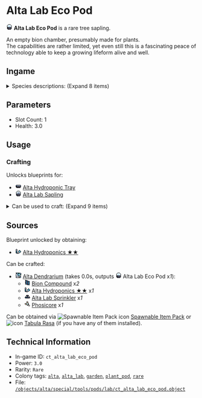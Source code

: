 # Alta Lab Eco Pod

<img src="https://raw.githubusercontent.com/Ceterai/Enternia/main/objects/alta/special/tools/pods/lab/icon.png" alt="Alta Lab Eco Pod icon" loading="lazy" height="16px" width="auto" /> **Alta Lab Eco Pod** is a rare tree sapling.

An empty bion chamber, presumably made for plants.  
The capabilities are rather limited, yet even still this is a fascinating peace of technology able to keep a growing lifeform alive and well.

## Ingame

<details markdown="1"><summary>Species descriptions: (Expand 8 items)</summary>

- Alta: A lab eco chamber for growing giant non-plants like aric shrooms and tonnovas.
- Apex: I can plant this to grow a tree.
- Avian: I can grow a tree by planting this sapling.
- Floran: Floran plant cute sssapling, grow big bad evil tree!
- Glitch: Wonder. Planting this sapling allows me to grow life.
- Human: This sapling will grow into a tree.
- Hylotl: Such wondrous life, springing forth from the tiniest shoot. Sigh.
- Novakid: It'll grow into a big tree if I plant it.

</details>

## Parameters

- Slot Count: 1  
- Health: 3.0

## Usage

### Crafting

Unlocks blueprints for:

- <img src="https://raw.githubusercontent.com/Ceterai/Enternia/main/objects/alta/special/tools/pods/tray/icon.png" alt="Alta Hydroponic Tray icon" loading="lazy" height="16px" width="auto" /> [Alta Hydroponic Tray](https://ceterai.github.io/MyEnternia/Wiki/AltaHydroponicTray)
- <img src="https://raw.githubusercontent.com/Ceterai/Enternia/main/objects/alta/lab/sapling/icon.png" alt="Alta Lab Sapling icon" loading="lazy" height="16px" width="auto" /> [Alta Lab Sapling](https://ceterai.github.io/MyEnternia/Wiki/AltaLabSapling)

<details markdown="1"><summary>Can be used to craft: (Expand 9 items)</summary>

- <img src="https://raw.githubusercontent.com/Ceterai/Enternia/main/objects/farmables/alta/liquid/jelly/pod_alta/icon.png" alt="Alta Jelly Eco Pod ★★ icon" loading="lazy" height="16px" width="auto" /> [Alta Jelly Eco Pod ★★](https://ceterai.github.io/MyEnternia/Wiki/AltaJellyEcoPod)
- <img src="https://raw.githubusercontent.com/Ceterai/Enternia/main/objects/alta/lab/sapling/icon.png" alt="Alta Lab Sapling icon" loading="lazy" height="16px" width="auto" /> [Alta Lab Sapling](https://ceterai.github.io/MyEnternia/Wiki/AltaLabSapling)
- <img src="https://raw.githubusercontent.com/Ceterai/Enternia/main/objects/farmables/alta/ground/blossom/pod/icon.png" alt="Blossom Eco Pod ★★ icon" loading="lazy" height="16px" width="auto" /> [Blossom Eco Pod ★★](https://ceterai.github.io/MyEnternia/Wiki/BlossomEcoPod)
- <img src="https://raw.githubusercontent.com/Ceterai/Enternia/main/objects/farmables/alta/ground/eva/pod/icon.png" alt="Evara Eco Pod ★★ icon" loading="lazy" height="16px" width="auto" /> [Evara Eco Pod ★★](https://ceterai.github.io/MyEnternia/Wiki/EvaraEcoPod)
- <img src="https://raw.githubusercontent.com/Ceterai/Enternia/main/objects/farmables/alta/liquid/gheatsyn/pod/icon.png" alt="Gheatsyn Eco Pod ★★★ icon" loading="lazy" height="16px" width="auto" /> [Gheatsyn Eco Pod ★★★](https://ceterai.github.io/MyEnternia/Wiki/GheatsynEcoPod)
- <img src="https://raw.githubusercontent.com/Ceterai/Enternia/main/objects/farmables/alta/liquid/hive/pod/icon.png" alt="Hive Eco Pod ★ icon" loading="lazy" height="16px" width="auto" /> [Hive Eco Pod ★](https://ceterai.github.io/MyEnternia/Wiki/HiveEcoPod)
- <img src="https://raw.githubusercontent.com/Ceterai/Enternia/main/objects/farmables/alta/ground/isoslime/pod/icon.png" alt="Isoslime Eco Pod icon" loading="lazy" height="16px" width="auto" /> [Isoslime Eco Pod](https://ceterai.github.io/MyEnternia/Wiki/IsoslimeEcoPod)
- <img src="https://raw.githubusercontent.com/Ceterai/Enternia/main/objects/farmables/alta/ground/isoslime/pod_green/icon.png" alt="Poi Eco Pod icon" loading="lazy" height="16px" width="auto" /> [Poi Eco Pod](https://ceterai.github.io/MyEnternia/Wiki/PoiEcoPod)
- <img src="https://raw.githubusercontent.com/Ceterai/Enternia/main/objects/farmables/alta/liquid/tonna/pod/icon.png" alt="Tonna Eco Pod ★★★ icon" loading="lazy" height="16px" width="auto" /> [Tonna Eco Pod ★★★](https://ceterai.github.io/MyEnternia/Wiki/TonnaEcoPod)

</details>

## Sources

Blueprint unlocked by obtaining:

- <img src="https://raw.githubusercontent.com/Ceterai/Enternia/main/codex/alta/datamass/elin.png" alt="Alta Hydroponics ★★ icon" loading="lazy" height="16px" width="auto" /> [Alta Hydroponics ★★](https://ceterai.github.io/MyEnternia/Wiki/AltaHydroponics)

Can be crafted:

- ![ ](https://raw.githubusercontent.com/Ceterai/Enternia/main/objects/alta/crafting/dendrarium/icon.png) [Alta Dendrarium](https://ceterai.github.io/MyEnternia/Wiki/AltaDendrarium) (takes 0.0s, outputs <img src="https://raw.githubusercontent.com/Ceterai/Enternia/main/objects/alta/special/tools/pods/lab/icon.png" alt="Alta Lab Eco Pod icon" loading="lazy" height="16px" width="auto" /> Alta Lab Eco Pod x*1*):
  - <img src="https://raw.githubusercontent.com/Ceterai/Enternia/main/items/generic/crafting/alta/bion.png" alt="Bion Compound icon" loading="lazy" height="16px" width="auto" /> [Bion Compound](https://ceterai.github.io/MyEnternia/Wiki/BionCompound) x*2*
  - <img src="https://raw.githubusercontent.com/Ceterai/Enternia/main/codex/alta/datamass/elin.png" alt="Alta Hydroponics ★★ icon" loading="lazy" height="16px" width="auto" /> [Alta Hydroponics ★★](https://ceterai.github.io/MyEnternia/Wiki/AltaHydroponics) x*1*
  - <img src="https://raw.githubusercontent.com/Ceterai/Enternia/main/objects/alta/special/tools/sprinklers/lab/icon.png" alt="Alta Lab Sprinkler icon" loading="lazy" height="16px" width="auto" /> [Alta Lab Sprinkler](https://ceterai.github.io/MyEnternia/Wiki/AltaLabSprinkler) x*1*
  - <img src="https://raw.githubusercontent.com/Ceterai/Enternia/main/items/generic/crafting/alta/phosicore.png" alt="Phosicore icon" loading="lazy" height="16px" width="auto" /> [Phosicore](https://ceterai.github.io/MyEnternia/Wiki/Phosicore) x*1*

Can be obtained via <img src="https://raw.githubusercontent.com/Silverfeelin/Starbound-SpawnableItemPack/master/interface/sip/iconSmall.png" alt="Spawnable Item Pack icon" width="18" height="14"/> [Spawnable Item Pack](https://steamcommunity.com/sharedfiles/filedetails/?id=733665104) or <img src="https://steamuserimages-a.akamaihd.net/ugc/263843960696222713/3EC9A7C005541F7D577EBCB8C5736B4EFC9973D6/" alt="icon" width="8" height="12"/> [Tabula Rasa](https://community.playstarbound.com/resources/the-tabula-rasa.3222/) (if you have any of them installed).

## Technical Information

- In-game ID: `ct_alta_lab_eco_pod`
- Power: `3.0`
- Rarity: `Rare`
- Colony tags: [`alta`](https://ceterai.github.io/MyEnternia/Wiki/Tags/Alta), [`alta_lab`](https://ceterai.github.io/MyEnternia/Wiki/Tags/AltaLab), [`garden`](https://ceterai.github.io/MyEnternia/Wiki/Tags/Garden), [`plant_pod`](https://ceterai.github.io/MyEnternia/Wiki/Tags/PlantPod), [`rare`](https://ceterai.github.io/MyEnternia/Wiki/Tags/Rare)
- File: [`/objects/alta/special/tools/pods/lab/ct_alta_lab_eco_pod.object`](https://github.com/Ceterai/Enternia/blob/main/objects/alta/special/tools/pods/lab/ct_alta_lab_eco_pod.object)

